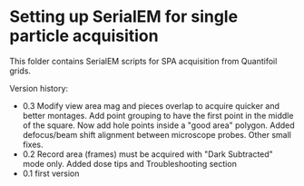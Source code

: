 Setting up SerialEM for single particle acquisition
===

This folder contains SerialEM scripts for SPA acquisition from Quantifoil grids.

Version history:

 - 0.3 Modify view area mag and pieces overlap to acquire quicker and better montages. Add point grouping to have the first point in the middle of the square. Now add hole points inside a "good area" polygon. Added defocus/beam shift alignment between microscope probes. Other small fixes.
 - 0.2 Record area (frames) must be acquired with "Dark Subtracted" mode only. Added dose tips and Troubleshooting section
 - 0.1 first version

